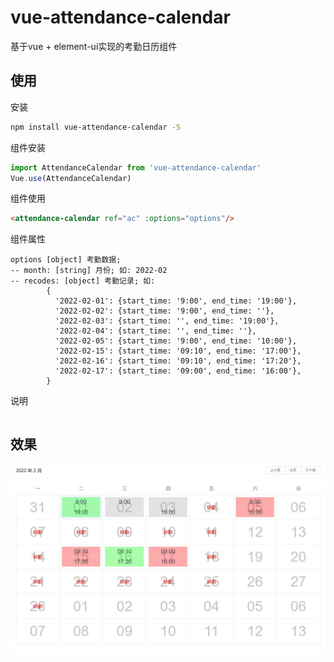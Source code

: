 # vue-attendance-calendar

基于vue + element-ui实现的考勤日历组件

## 使用

安装
``` bash
npm install vue-attendance-calendar -S
```

组件安装
``` javascript
import AttendanceCalendar from 'vue-attendance-calendar'
Vue.use(AttendanceCalendar)
```

组件使用
``` html
<attendance-calendar ref="ac" :options="options"/>
```

组件属性
```
options [object] 考勤数据;
-- month: [string] 月份; 如: 2022-02
-- recodes: [object] 考勤记录; 如:
        {
          '2022-02-01': {start_time: '9:00', end_time: '19:00'},
          '2022-02-02': {start_time: '9:00', end_time: ''},
          '2022-02-03': {start_time: '', end_time: '19:00'},
          '2022-02-04': {start_time: '', end_time: ''},
          '2022-02-05': {start_time: '9:00', end_time: '10:00'},
          '2022-02-15': {start_time: '09:10', end_time: '17:00'},
          '2022-02-16': {start_time: '09:10', end_time: '17:20'},
          '2022-02-17': {start_time: '09:00', end_time: '16:00'},
        }
```


说明
```
```

## 效果
![image](https://raw.githubusercontent.com/kuangch/vue-attendance-calendar/master/screen.jpg)
